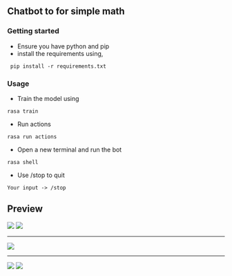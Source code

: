 ## Chatbot to for simple math

### Getting started

 - Ensure you have python and pip
 - install the requirements using,

 ``` shell
  pip install -r requirements.txt
  ```
### Usage

 - Train the model using
  ``` shell
  rasa train
  ```
  - Run actions
  ``` shell
  rasa run actions
  ```
  - Open a new terminal and run the bot
  ``` shell
  rasa shell
  ```
  - Use /stop to quit
  ``` shell
  Your input -> /stop
  ```
## Preview

<img src=".\screenshots\preview1.png" margin="20px"></img>
<img src=".\screenshots\preview2.png" margin="20px"></img>
 <hr>
<img src=".\screenshots\preview3.png" margin="20px"></img>
 <hr>
<img src=".\screenshots\preview4.png" margin="20px"></img>
<img src=".\screenshots\preview5.png" margin="20px"></img>